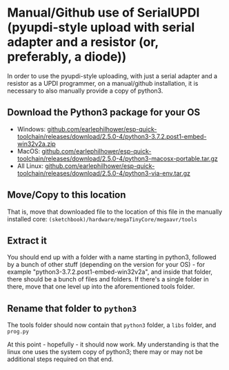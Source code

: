 # Manual/Github use of SerialUPDI (pyupdi-style upload with serial adapter and a resistor (or, preferably, a diode))
In order to use the pyupdi-style uploading, with just a serial adapter and a resistor as a UPDI programmer, on a manual/github installation, it is necessary to also manually provide a copy of python3.

## Download the Python3 package for your OS
* Windows: [github.com/earlephilhower/esp-quick-toolchain/releases/download/2.5.0-4/python3-3.7.2.post1-embed-win32v2a.zip](https://github.com/earlephilhower/esp-quick-toolchain/releases/download/2.5.0-4/python3-3.7.2.post1-embed-win32v2a.zip)
* MacOS: [github.com/earlephilhower/esp-quick-toolchain/releases/download/2.5.0-4/python3-macosx-portable.tar.gz](https://github.com/earlephilhower/esp-quick-toolchain/releases/download/2.5.0-4/python3-macosx-portable.tar.gz)
* All Linux: [github.com/earlephilhower/esp-quick-toolchain/releases/download/2.5.0-4/python3-via-env.tar.gz](https://github.com/earlephilhower/esp-quick-toolchain/releases/download/2.5.0-4/python3-via-env.tar.gz)

## Move/Copy to this location
That is, move that downloaded file to the location of this file in the manually installed core: `(sketchbook)/hardware/megaTinyCore/megaavr/tools`

## Extract it
You should end up with a folder with a name starting in python3, followed by a bunch of other stuff (depending on the version for your OS) - for example "python3-3.7.2.post1-embed-win32v2a", and inside that folder, there should be a bunch of files and folders. If there's a single folder in there, move that one level up into the aforementioned tools folder.

## Rename that folder to `python3`
The tools folder should now contain that `python3` folder, a `libs` folder, and `prog.py`

At this point - hopefully - it should now work. My understanding is that the linux one uses the system copy of python3; there may or may not be additional steps required on that end.

